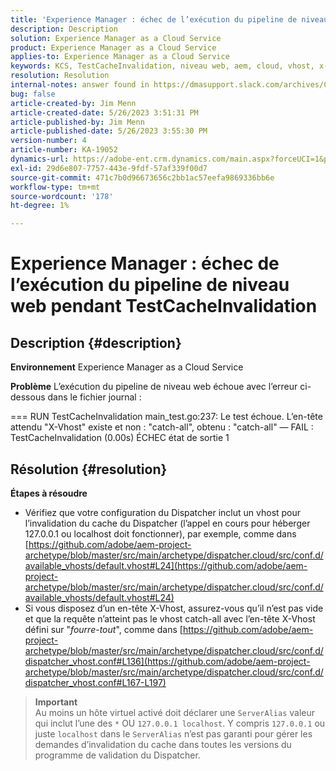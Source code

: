 ```yaml
---
title: 'Experience Manager : échec de l’exécution du pipeline de niveau web pendant TestCacheInvalidation'
description: Description
solution: Experience Manager as a Cloud Service
product: Experience Manager as a Cloud Service
applies-to: Experience Manager as a Cloud Service
keywords: KCS, TestCacheInvalidation, niveau web, aem, cloud, vhost, x-vhost, dépannage, Experience Manager, échec de l’exécution du pipeline, échec
resolution: Resolution
internal-notes: answer found in https://dmasupport.slack.com/archives/C013SBSHPKK/p1645102872540889?thread_ts=1645102277.855389&cid=C013SBSHPKK
bug: false
article-created-by: Jim Menn
article-created-date: 5/26/2023 3:51:31 PM
article-published-by: Jim Menn
article-published-date: 5/26/2023 3:55:30 PM
version-number: 4
article-number: KA-19052
dynamics-url: https://adobe-ent.crm.dynamics.com/main.aspx?forceUCI=1&pagetype=entityrecord&etn=knowledgearticle&id=7a6df82b-ddfb-ed11-8849-6045bd006e5a
exl-id: 29d6e807-7757-443e-9fdf-57af339f00d7
source-git-commit: 471c7b0d96673656c2bb1ac57eefa9869336bb6e
workflow-type: tm+mt
source-wordcount: '178'
ht-degree: 1%

---
```


# Experience Manager : échec de l’exécution du pipeline de niveau web pendant TestCacheInvalidation

## Description {#description}


<b>Environnement</b>
Experience Manager as a Cloud Service

<b>Problème</b>
L’exécution du pipeline de niveau web échoue avec l’erreur ci-dessous dans le fichier journal :

=== RUN TestCacheInvalidation main_test.go:237: Le test échoue. L’en-tête attendu &quot;X-Vhost&quot; existe et non : &quot;catch-all&quot;, obtenu : &quot;catch-all&quot; — FAIL : TestCacheInvalidation (0.00s) ÉCHEC état de sortie 1


## Résolution {#resolution}

<b>Étapes à résoudre</b>

- Vérifiez que votre configuration du Dispatcher inclut un vhost pour l’invalidation du cache du Dispatcher (l’appel en cours pour héberger 127.0.0.1 ou localhost doit fonctionner), par exemple, comme dans [https://github.com/adobe/aem-project-archetype/blob/master/src/main/archetype/dispatcher.cloud/src/conf.d/available_vhosts/default.vhost#L24](https://github.com/adobe/aem-project-archetype/blob/master/src/main/archetype/dispatcher.cloud/src/conf.d/available_vhosts/default.vhost#L24)
- Si vous disposez d’un en-tête X-Vhost, assurez-vous qu’il n’est pas vide et que la requête n’atteint pas le vhost catch-all avec l’en-tête X-Vhost défini sur &quot;*fourre-tout*&quot;, comme dans [https://github.com/adobe/aem-project-archetype/blob/master/src/main/archetype/dispatcher.cloud/src/conf.d/dispatcher_vhost.conf#L136](https://github.com/adobe/aem-project-archetype/blob/master/src/main/archetype/dispatcher.cloud/src/conf.d/dispatcher_vhost.conf#L167-L197)

> **Important**\
> Au moins un hôte virtuel activé doit déclarer une `ServerAlias` valeur qui inclut l’une des `*` OU `127.0.0.1 localhost`. Y compris `127.0.0.1` ou juste `localhost` dans le `ServerAlias` n’est pas garanti pour gérer les demandes d’invalidation du cache dans toutes les versions du programme de validation du Dispatcher.
